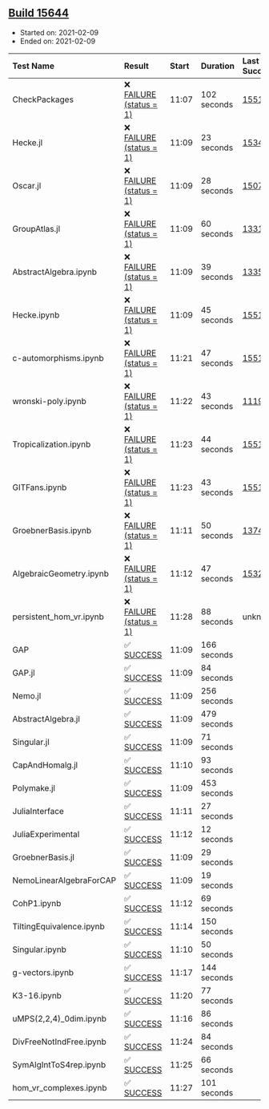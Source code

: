 ## [Build 15644](https://oscarci.mathematik.uni-kl.de/job/oscar/15644/)

* Started on: 2021-02-09
* Ended on: 2021-02-09

| Test Name    | Result | Start | Duration | Last Success | First Failure |
|:-------------|:-------|:------|:---------|:-------------|:--------------|
| CheckPackages | ❌ [FAILURE (status = 1)](https://oscarci.mathematik.uni-kl.de/job/oscar/15644/artifact/logs/build-15644/CheckPackages.log) | 11:07 | 102 seconds | [15514](https://oscarci.mathematik.uni-kl.de/job/oscar/15514/) | [15515](https://oscarci.mathematik.uni-kl.de/job/oscar/15515/) |
| Hecke.jl | ❌ [FAILURE (status = 1)](https://oscarci.mathematik.uni-kl.de/job/oscar/15644/artifact/logs/build-15644/Hecke.jl.log) | 11:09 | 23 seconds | [15344](https://oscarci.mathematik.uni-kl.de/job/oscar/15344/) | [15348](https://oscarci.mathematik.uni-kl.de/job/oscar/15348/) |
| Oscar.jl | ❌ [FAILURE (status = 1)](https://oscarci.mathematik.uni-kl.de/job/oscar/15644/artifact/logs/build-15644/Oscar.jl.log) | 11:09 | 28 seconds | [15079](https://oscarci.mathematik.uni-kl.de/job/oscar/15079/) | [15080](https://oscarci.mathematik.uni-kl.de/job/oscar/15080/) |
| GroupAtlas.jl | ❌ [FAILURE (status = 1)](https://oscarci.mathematik.uni-kl.de/job/oscar/15644/artifact/logs/build-15644/GroupAtlas.jl.log) | 11:09 | 60 seconds | [13311](https://oscarci.mathematik.uni-kl.de/job/oscar/13311/) | [13312](https://oscarci.mathematik.uni-kl.de/job/oscar/13312/) |
| AbstractAlgebra.ipynb | ❌ [FAILURE (status = 1)](https://oscarci.mathematik.uni-kl.de/job/oscar/15644/artifact/logs/build-15644/AbstractAlgebra.ipynb.log) | 11:09 | 39 seconds | [13355](https://oscarci.mathematik.uni-kl.de/job/oscar/13355/) | [13356](https://oscarci.mathematik.uni-kl.de/job/oscar/13356/) |
| Hecke.ipynb | ❌ [FAILURE (status = 1)](https://oscarci.mathematik.uni-kl.de/job/oscar/15644/artifact/logs/build-15644/Hecke.ipynb.log) | 11:09 | 45 seconds | [15514](https://oscarci.mathematik.uni-kl.de/job/oscar/15514/) | [15515](https://oscarci.mathematik.uni-kl.de/job/oscar/15515/) |
| c-automorphisms.ipynb | ❌ [FAILURE (status = 1)](https://oscarci.mathematik.uni-kl.de/job/oscar/15644/artifact/logs/build-15644/c-automorphisms.ipynb.log) | 11:21 | 47 seconds | [15514](https://oscarci.mathematik.uni-kl.de/job/oscar/15514/) | [15515](https://oscarci.mathematik.uni-kl.de/job/oscar/15515/) |
| wronski-poly.ipynb | ❌ [FAILURE (status = 1)](https://oscarci.mathematik.uni-kl.de/job/oscar/15644/artifact/logs/build-15644/wronski-poly.ipynb.log) | 11:22 | 43 seconds | [11192](https://oscarci.mathematik.uni-kl.de/job/oscar/11192/) | [11193](https://oscarci.mathematik.uni-kl.de/job/oscar/11193/) |
| Tropicalization.ipynb | ❌ [FAILURE (status = 1)](https://oscarci.mathematik.uni-kl.de/job/oscar/15644/artifact/logs/build-15644/Tropicalization.ipynb.log) | 11:23 | 44 seconds | [15514](https://oscarci.mathematik.uni-kl.de/job/oscar/15514/) | [15515](https://oscarci.mathematik.uni-kl.de/job/oscar/15515/) |
| GITFans.ipynb | ❌ [FAILURE (status = 1)](https://oscarci.mathematik.uni-kl.de/job/oscar/15644/artifact/logs/build-15644/GITFans.ipynb.log) | 11:23 | 43 seconds | [15514](https://oscarci.mathematik.uni-kl.de/job/oscar/15514/) | [15515](https://oscarci.mathematik.uni-kl.de/job/oscar/15515/) |
| GroebnerBasis.ipynb | ❌ [FAILURE (status = 1)](https://oscarci.mathematik.uni-kl.de/job/oscar/15644/artifact/logs/build-15644/GroebnerBasis.ipynb.log) | 11:11 | 50 seconds | [13748](https://oscarci.mathematik.uni-kl.de/job/oscar/13748/) | [13749](https://oscarci.mathematik.uni-kl.de/job/oscar/13749/) |
| AlgebraicGeometry.ipynb | ❌ [FAILURE (status = 1)](https://oscarci.mathematik.uni-kl.de/job/oscar/15644/artifact/logs/build-15644/AlgebraicGeometry.ipynb.log) | 11:12 | 47 seconds | [15322](https://oscarci.mathematik.uni-kl.de/job/oscar/15322/) | [15323](https://oscarci.mathematik.uni-kl.de/job/oscar/15323/) |
| persistent_hom_vr.ipynb | ❌ [FAILURE (status = 1)](https://oscarci.mathematik.uni-kl.de/job/oscar/15644/artifact/logs/build-15644/persistent_hom_vr.ipynb.log) | 11:28 | 88 seconds | unknown | unknown |
| GAP | ✅ [SUCCESS](https://oscarci.mathematik.uni-kl.de/job/oscar/15644/artifact/logs/build-15644/GAP.log) | 11:09 | 166 seconds |  |  |
| GAP.jl | ✅ [SUCCESS](https://oscarci.mathematik.uni-kl.de/job/oscar/15644/artifact/logs/build-15644/GAP.jl.log) | 11:09 | 84 seconds |  |  |
| Nemo.jl | ✅ [SUCCESS](https://oscarci.mathematik.uni-kl.de/job/oscar/15644/artifact/logs/build-15644/Nemo.jl.log) | 11:09 | 256 seconds |  |  |
| AbstractAlgebra.jl | ✅ [SUCCESS](https://oscarci.mathematik.uni-kl.de/job/oscar/15644/artifact/logs/build-15644/AbstractAlgebra.jl.log) | 11:09 | 479 seconds |  |  |
| Singular.jl | ✅ [SUCCESS](https://oscarci.mathematik.uni-kl.de/job/oscar/15644/artifact/logs/build-15644/Singular.jl.log) | 11:09 | 71 seconds |  |  |
| CapAndHomalg.jl | ✅ [SUCCESS](https://oscarci.mathematik.uni-kl.de/job/oscar/15644/artifact/logs/build-15644/CapAndHomalg.jl.log) | 11:10 | 93 seconds |  |  |
| Polymake.jl | ✅ [SUCCESS](https://oscarci.mathematik.uni-kl.de/job/oscar/15644/artifact/logs/build-15644/Polymake.jl.log) | 11:09 | 453 seconds |  |  |
| JuliaInterface | ✅ [SUCCESS](https://oscarci.mathematik.uni-kl.de/job/oscar/15644/artifact/logs/build-15644/JuliaInterface.log) | 11:11 | 27 seconds |  |  |
| JuliaExperimental | ✅ [SUCCESS](https://oscarci.mathematik.uni-kl.de/job/oscar/15644/artifact/logs/build-15644/JuliaExperimental.log) | 11:12 | 12 seconds |  |  |
| GroebnerBasis.jl | ✅ [SUCCESS](https://oscarci.mathematik.uni-kl.de/job/oscar/15644/artifact/logs/build-15644/GroebnerBasis.jl.log) | 11:09 | 29 seconds |  |  |
| NemoLinearAlgebraForCAP | ✅ [SUCCESS](https://oscarci.mathematik.uni-kl.de/job/oscar/15644/artifact/logs/build-15644/NemoLinearAlgebraForCAP.log) | 11:09 | 19 seconds |  |  |
| CohP1.ipynb | ✅ [SUCCESS](https://oscarci.mathematik.uni-kl.de/job/oscar/15644/artifact/logs/build-15644/CohP1.ipynb.log) | 11:12 | 69 seconds |  |  |
| TiltingEquivalence.ipynb | ✅ [SUCCESS](https://oscarci.mathematik.uni-kl.de/job/oscar/15644/artifact/logs/build-15644/TiltingEquivalence.ipynb.log) | 11:14 | 150 seconds |  |  |
| Singular.ipynb | ✅ [SUCCESS](https://oscarci.mathematik.uni-kl.de/job/oscar/15644/artifact/logs/build-15644/Singular.ipynb.log) | 11:10 | 50 seconds |  |  |
| g-vectors.ipynb | ✅ [SUCCESS](https://oscarci.mathematik.uni-kl.de/job/oscar/15644/artifact/logs/build-15644/g-vectors.ipynb.log) | 11:17 | 144 seconds |  |  |
| K3-16.ipynb | ✅ [SUCCESS](https://oscarci.mathematik.uni-kl.de/job/oscar/15644/artifact/logs/build-15644/K3-16.ipynb.log) | 11:20 | 77 seconds |  |  |
| uMPS(2,2,4)_0dim.ipynb | ✅ [SUCCESS](https://oscarci.mathematik.uni-kl.de/job/oscar/15644/artifact/logs/build-15644/uMPS-2-2-4-_0dim.ipynb.log) | 11:16 | 86 seconds |  |  |
| DivFreeNotIndFree.ipynb | ✅ [SUCCESS](https://oscarci.mathematik.uni-kl.de/job/oscar/15644/artifact/logs/build-15644/DivFreeNotIndFree.ipynb.log) | 11:24 | 84 seconds |  |  |
| SymAlgIntToS4rep.ipynb | ✅ [SUCCESS](https://oscarci.mathematik.uni-kl.de/job/oscar/15644/artifact/logs/build-15644/SymAlgIntToS4rep.ipynb.log) | 11:25 | 66 seconds |  |  |
| hom_vr_complexes.ipynb | ✅ [SUCCESS](https://oscarci.mathematik.uni-kl.de/job/oscar/15644/artifact/logs/build-15644/hom_vr_complexes.ipynb.log) | 11:27 | 101 seconds |  |  |
